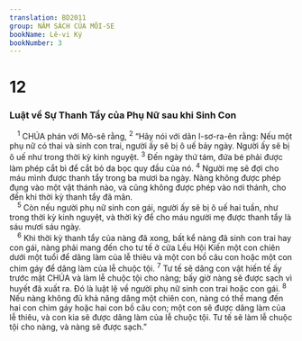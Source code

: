 ```yaml
---
translation: BD2011
group: NĂM SÁCH CỦA MÔI-SE
bookName: Lê-vi Ký 
bookNumber: 3
---
```


<div class="title"><h1>12</h1><h3>Luật về Sự Thanh Tẩy của Phụ Nữ sau khi Sinh Con</h3></div>
<span class="verse le_12_1"> <sup>1</sup> CHÚA phán với Mô-sê rằng, </span>
<span class="verse le_12_2"><sup>2</sup> “Hãy nói với dân I-sơ-ra-ên rằng: Nếu một phụ nữ có thai và sinh con trai, người ấy sẽ bị ô uế bảy ngày. Người ấy sẽ bị ô uế như trong thời kỳ kinh nguyệt. </span>
<span class="verse le_12_3"><sup>3</sup> Ðến ngày thứ tám, đứa bé phải được làm phép cắt bì để cắt bỏ da bọc quy đầu của nó. </span>
<span class="verse le_12_4"><sup>4</sup> Người mẹ sẽ đợi cho máu mình được thanh tẩy trong ba mươi ba ngày. Nàng không được phép đụng vào một vật thánh nào, và cũng không được phép vào nơi thánh, cho đến khi thời kỳ thanh tẩy đã mãn.<br/></span>
<span class="verse le_12_5"> <sup>5</sup> Còn nếu người phụ nữ sinh con gái, người ấy sẽ bị ô uế hai tuần, như trong thời kỳ kinh nguyệt, và thời kỳ để cho máu người mẹ được thanh tẩy là sáu mươi sáu ngày.<br/></span>
<span class="verse le_12_6"> <sup>6</sup> Khi thời kỳ thanh tẩy của nàng đã xong, bất kể nàng đã sinh con trai hay con gái, nàng phải mang đến cho tư tế ở cửa Lều Hội Kiến một con chiên dưới một tuổi để dâng làm của lễ thiêu và một con bồ câu con hoặc một con chim gáy để dâng làm của lễ chuộc tội. </span>
<span class="verse le_12_7"><sup>7</sup> Tư tế sẽ dâng con vật hiến tế ấy trước mặt CHÚA và làm lễ chuộc tội cho nàng; bấy giờ nàng sẽ được sạch vì huyết đã xuất ra. Ðó là luật lệ về người phụ nữ sinh con trai hoặc con gái. </span>
<span class="verse le_12_8"><sup>8</sup> Nếu nàng không đủ khả năng dâng một chiên con, nàng có thể mang đến hai con chim gáy hoặc hai con bồ câu con; một con sẽ được dâng làm của lễ thiêu, và con kia sẽ được dâng làm của lễ chuộc tội. Tư tế sẽ làm lễ chuộc tội cho nàng, và nàng sẽ được sạch.”<br/></span>
